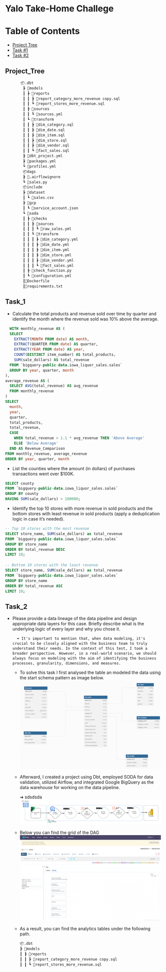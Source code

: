 # Yalo Take-Home Challege 

Table of Contents
=================
 * [Project Tree](#project_tree)
 * [Task #1](#task_1)
 * [Task #2](#task_2)

## Project_Tree
```python
       📦.dbt
        ┣ 📂models
        ┃ ┣ 📂reports
        ┃ ┃ ┣ 📜report_category_more_revenue copy.sql
        ┃ ┃ ┗ 📜report_stores_more_revenue.sql
        ┃ ┣ 📂sources
        ┃ ┃ ┗ 📜sources.yml
        ┃ ┗ 📂transform
        ┃ ┃ ┣ 📜dim_category.sql
        ┃ ┃ ┣ 📜dim_date.sql
        ┃ ┃ ┣ 📜dim_item.sql
        ┃ ┃ ┣ 📜dim_store.sql
        ┃ ┃ ┣ 📜dim_vendor.sql
        ┃ ┃ ┗ 📜fact_sales.sql
        ┣ 📜dbt_project.yml
        ┣ 📜packages.yml
        ┗ 📜profiles.yml
        📦dags
        ┣ 📜.airflowignore
        ┗ 📜sales.py
        📦include
        ┣ 📂dataset
        ┃ ┗ 📜sales.csv
        ┣ 📂gcp
        ┃ ┗ 📜service_account.json
        ┗ 📂soda
        ┃ ┣ 📂checks
        ┃ ┃ ┣ 📂sources
        ┃ ┃ ┃ ┗ 📜raw_sales.yml
        ┃ ┃ ┗ 📂transform
        ┃ ┃ ┃ ┣ 📜dim_category.yml
        ┃ ┃ ┃ ┣ 📜dim_date.yml
        ┃ ┃ ┃ ┣ 📜dim_item.yml
        ┃ ┃ ┃ ┣ 📜dim_store.yml
        ┃ ┃ ┃ ┣ 📜dim_vendor.yml
        ┃ ┃ ┃ ┗ 📜fact_sales.yml
        ┃ ┣ 📜check_function.py
        ┃ ┗ 📜configuration.yml
        ┃📜Dockerfile
        ┃📜requirements.txt
```

## Task_1
* Calculate the total products and revenue sold over time by quarter and
identify the month where the revenue sold was 10% above the average.
```sql
  WITH monthly_revenue AS (
  SELECT 
    EXTRACT(MONTH FROM date) AS month,
    EXTRACT(QUARTER FROM date) AS quarter,
    EXTRACT(YEAR FROM date) AS year,
    COUNT(DISTINCT item_number) AS total_products,
    SUM(sale_dollars) AS total_revenue
  FROM `bigquery-public-data.iowa_liquor_sales.sales`
  GROUP BY year, quarter, month
),
average_revenue AS (
  SELECT AVG(total_revenue) AS avg_revenue
  FROM monthly_revenue
)
SELECT 
  month, 
  year, 
  quarter, 
  total_products, 
  total_revenue,
  CASE 
    WHEN total_revenue > 1.1 * avg_revenue THEN 'Above Average'
    ELSE 'Below Average'
  END AS Revenue_Comparison
FROM monthly_revenue, average_revenue
ORDER BY year, quarter, month
```

* List the counties where the amount (in dollars) of purchases transactions went over $100K.
```sql
SELECT county
FROM `bigquery-public-data.iowa_liquor_sales.sales`
GROUP BY county
HAVING SUM(sale_dollars) > 100000;
```

* Identify the top 10 stores with more revenue in sold products and the bottom
stores with least revenue in sold products (apply a deduplication logic in case
it’s needed).
```sql
-- Top 10 stores with the most revenue
SELECT store_name, SUM(sale_dollars) as total_revenue
FROM `bigquery-public-data.iowa_liquor_sales.sales`
GROUP BY store_name
ORDER BY total_revenue DESC
LIMIT 10;

-- Bottom 10 stores with the least revenue
SELECT store_name, SUM(sale_dollars) as total_revenue
FROM `bigquery-public-data.iowa_liquor_sales.sales`
GROUP BY store_name
ORDER BY total_revenue ASC
LIMIT 10;
```

## Task_2

* Please provide a data lineage of the data pipeline and design appropriate data layers
for this case. Briefly describe what is the underlying logic of every layer and why you
chose it.

        ➥ It's important to mention that, when data modeling, it's crucial to be closely aligned with the business team to truly understand their needs. In the context of this test, I took a broader perspective. However, in a real-world scenario, we should always focus on modeling with the aim of identifying the business processes, granularity, dimensions, and measures.
    * To solve this task I first analysed the table an modeled the data using the start schema pattern as image below.
![Alt text](image.png)
    * Afterward, I created a project using Dbt, employed SODA for data validation, utilized Airflow, and integrated Google BigQuery as the data warehouse for working on the data pipeline.
     
        ➜ sdsdsda
    ![Alt text](image-1.png)
    * Below you can find the grid of the DAG
    ![Alt text](image-2.png)
    * As a result, you can find the analytics tables under the following path.
        ```python
        📦.dbt
        ┣ 📂models
        ┃ ┣ 📂reports
        ┃ ┃ ┣ 📜report_category_more_revenue copy.sql
        ┃ ┃ ┗ 📜report_stores_more_revenue.sql
        ```

  